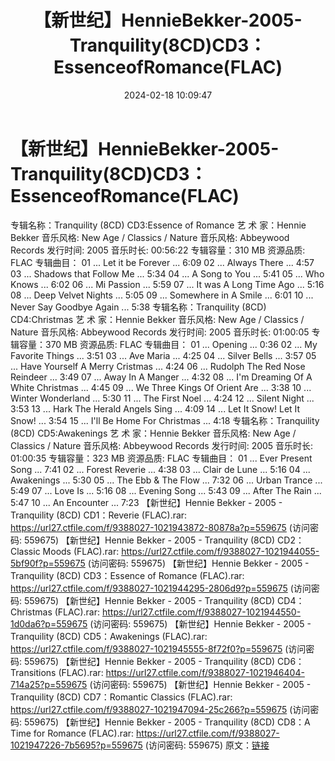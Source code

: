﻿---
title: 【新世纪】HennieBekker-2005-Tranquility(8CD)CD3：EssenceofRomance(FLAC)
date: 2024-02-18 10:09:47
categories: 古典音乐、新世纪、纯音雅乐
tags: 纯音雅乐
---
# 【新世纪】HennieBekker-2005-Tranquility(8CD)CD3：EssenceofRomance(FLAC)

专辑名称：Tranquility (8CD) CD3:Essence of
Romance
艺 术 家：Hennie Bekker
音乐风格: New Age / Classics / Nature
音乐风格: Abbeywood Records
发行时间: 2005
音乐时长: 00:56:22
专辑容量：310 MB
资源品质: FLAC
专辑曲目：
01 ... Let it be Forever ... 6:09
02 ... Always There ... 4:57
03 ... Shadows that Follow Me ... 5:34
04 ... A Song to You ... 5:41
05 ... Who Knows ... 6:02
06 ... Mi Passion ... 5:59
07 ... It was A Long Time Ago ... 5:16
08 ... Deep Velvet Nights ... 5:05
09 ... Somewhere in A Smile ... 6:01
10 ... Never Say Goodbye Again ... 5:38
专辑名称：Tranquility (8CD) CD4:Christmas
艺 术 家：Hennie Bekker
音乐风格: New Age / Classics / Nature
音乐风格: Abbeywood Records
发行时间: 2005
音乐时长: 01:00:05
专辑容量：370 MB
资源品质: FLAC
专辑曲目：
01 ... Opening ... 0:36
02 ... My Favorite Things ... 3:51
03 ... Ave Maria ... 4:25
04 ... Silver Bells ... 3:57
05 ... Have Yourself A Merry Cristmas ... 4:24
06 ... Rudolph The Red Nose Reindeer ... 3:49
07 ... Away In A Manger ... 4:32
08 ... I'm Dreaming Of A White Christmas ... 4:45
09 ... We Three Kings Of Orient Are ... 3:38
10 ... Winter Wonderland ... 5:30
11 ... The First Noel ... 4:24
12 ... Silent Night ... 3:53
13 ... Hark The Herald Angels Sing ... 4:09
14 ... Let It Snow! Let It Snow! ... 3:54
15 ... I'll Be Home For Christmas ... 4:18
专辑名称：Tranquility (8CD) CD5:Awakenings
艺 术 家：Hennie Bekker
音乐风格: New Age / Classics / Nature
音乐风格: Abbeywood Records
发行时间: 2005
音乐时长: 01:00:35
专辑容量：323 MB
资源品质: FLAC
专辑曲目：
01 ... Ever Present Song ... 7:41
02 ... Forest Reverie ... 4:38
03 ... Clair de Lune ... 5:16
04 ... Awakenings ... 5:30
05 ... The Ebb & The Flow ... 7:32
06 ... Urban Trance ... 5:49
07 ... Love Is ... 5:16
08 ... Evening Song ... 5:43
09 ... After The Rain ... 5:47
10 ... An Encounter ... 7:23
【新世纪】Hennie Bekker - 2005 - Tranquility
(8CD) CD1：Reverie (FLAC).rar: https://url27.ctfile.com/f/9388027-1021943872-80878a?p=559675
(访问密码: 559675)
【新世纪】Hennie Bekker - 2005 - Tranquility (8CD) CD2：Classic Moods
(FLAC).rar: https://url27.ctfile.com/f/9388027-1021944055-5bf90f?p=559675
(访问密码: 559675)
【新世纪】Hennie Bekker - 2005 - Tranquility (8CD) CD3：Essence of
Romance (FLAC).rar: https://url27.ctfile.com/f/9388027-1021944295-2806d9?p=559675
(访问密码: 559675)
【新世纪】Hennie Bekker - 2005 - Tranquility (8CD) CD4：Christmas
(FLAC).rar: https://url27.ctfile.com/f/9388027-1021944550-1d0da6?p=559675
(访问密码: 559675)
【新世纪】Hennie Bekker - 2005 - Tranquility (8CD) CD5：Awakenings
(FLAC).rar: https://url27.ctfile.com/f/9388027-1021945555-8f72f0?p=559675
(访问密码: 559675)
【新世纪】Hennie Bekker - 2005 - Tranquility (8CD) CD6：Transitions
(FLAC).rar: https://url27.ctfile.com/f/9388027-1021946404-714a25?p=559675
(访问密码: 559675)
【新世纪】Hennie Bekker - 2005 - Tranquility (8CD) CD7：Romantic
Classics (FLAC).rar: https://url27.ctfile.com/f/9388027-1021947094-25c266?p=559675
(访问密码: 559675)
【新世纪】Hennie Bekker - 2005 - Tranquility (8CD) CD8：A Time for
Romance (FLAC).rar: https://url27.ctfile.com/f/9388027-1021947226-7b5695?p=559675
(访问密码: 559675)
原文：[链接](https://blog.sina.com.cn/s/blog_1647c7e76010314gw.html)